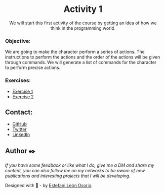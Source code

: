 <h1 align="center">Activity 1</h1>

<div align="center">
We will start this first activity of the course by getting an idea of how we think in the programming world.
</div>

<!-- OBJECTIVE -->

### Objective:

We are going to make the character perform a series of actions. The instructions to perform the actions and the order of the actions will be given through commands. We will generate a list of commands for the character to perform precise actions.

<!-- EXERCISES -->

### Exercises:

- [Exercise 1](https://github.com/EstefaniLeon/Back-end-with-Java-Globant-University/blob/main/Class%201/Activity%201/Exercise%201/README.md)
- [Exercise 2](https://github.com/EstefaniLeon/Back-end-with-Java-Globant-University/blob/main/Class%201/Activity%201/Exercise%202/README.md)

<!-- CONTACT -->

## Contact:

- [GitHub](https://github.com/EstefaniLeon)
- [Twitter](https://twitter.com/Esleos1)
- [LinkedIn](https://www.linkedin.com/in/estefani-leon-osorio-34a56a244/)

<!-- FOOTER -->

## Author ✒️

_If you have some feedback or like what I do, give me a DM and share my content, you can also follow me on my networks to be aware of new publications and interesting projects that I will be developing._

Designed with 💖 - by [Estefani León Osorio](https://github.com/EstefaniLeon)
